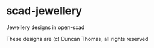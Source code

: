 scad-jewellery
==============

Jewellery designs in open-scad

These designs are (c) Duncan Thomas, all rights reserved
